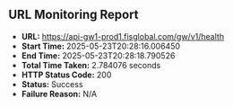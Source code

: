 ## URL Monitoring Report

- **URL:** https://api-gw1-prod1.fisglobal.com/gw/v1/health
- **Start Time:** 2025-05-23T20:28:16.006450
- **End Time:** 2025-05-23T20:28:18.790526
- **Total Time Taken:** 2.784076 seconds
- **HTTP Status Code:** 200
- **Status:** Success
- **Failure Reason:** N/A
